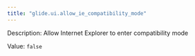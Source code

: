 ```yaml
---
title: "glide.ui.allow_ie_compatibility_mode"
---
```


Description: Allow Internet Explorer to enter compatibility mode

Value: `false`